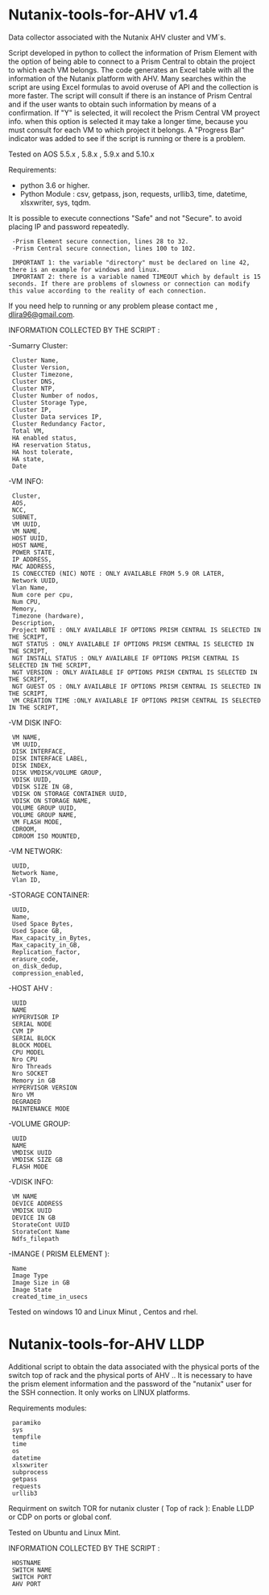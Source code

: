 # Nutanix-tools-for-AHV v1.4
Data collector associated with the Nutanix AHV cluster and VM´s.

Script developed in python to collect the information of Prism Element with the option of being able to connect to a Prism Central to obtain the project to which each VM belongs. The code generates an Excel table with all the information of the Nutanix platform with AHV. Many searches within the script are using Excel formulas to avoid overuse of API and the collection is more faster. The script will consult if there is an instance of Prism Central and if the user wants to obtain such information by means of a confirmation. If "Y" is selected, it will recolect the Prism Central VM proyect info. when this option is selected it may take a longer time, because you must consult for each VM to which project it belongs. A "Progress Bar" indicator was added to see if the script is running or there is a problem.

Tested on AOS 5.5.x , 5.8.x , 5.9.x and 5.10.x

Requirements:

- python 3.6 or higher.
- Python Module :
     csv,
     getpass,
     json,
     requests,
     urllib3,
     time,
     datetime,
     xlsxwriter,
     sys,
     tqdm.

It is possible to execute connections "Safe" and not "Secure". to avoid placing IP and password repeatedly.

     -Prism Element secure connection, lines 28 to 32.
     -Prism Central secure connection, lines 100 to 102.
    
     IMPORTANT 1: the variable "directory" must be declared on line 42, there is an example for windows and linux.
     IMPORTANT 2: there is a variable named TIMEOUT which by default is 15 seconds. If there are problems of slowness or connection can modify this value according to the reality of each connection.

If you need help to running or any problem please contact me , dlira96@gmail.com.

INFORMATION COLLECTED BY THE SCRIPT :

-Sumarry Cluster:

     Cluster Name,
     Cluster Version,
     Cluster Timezone,
     Cluster DNS,
     Cluster NTP,
     Cluster Number of nodos,
     Cluster Storage Type,
     Cluster IP,
     Cluster Data services IP,
     Cluster Redundancy Factor,
     Total VM,
     HA enabled status,
     HA reservation Status,
     HA host tolerate,
     HA state,
     Date

-VM INFO:

     Cluster,
     AOS,
     NCC,
     SUBNET,
     VM UUID,
     VM NAME,
     HOST UUID,
     HOST NAME,
     POWER STATE,
     IP ADDRESS,
     MAC ADDRESS,
     IS CONECCTED (NIC) NOTE : ONLY AVAILABLE FROM 5.9 OR LATER,
     Network UUID,
     Vlan Name,
     Num core per cpu,
     Num CPU,
     Memory,
     Timezone (hardware),
     Description,
     Project NOTE : ONLY AVAILABLE IF OPTIONS PRISM CENTRAL IS SELECTED IN THE SCRIPT,
     NGT STATUS : ONLY AVAILABLE IF OPTIONS PRISM CENTRAL IS SELECTED IN THE SCRIPT,
     NGT INSTALL STATUS : ONLY AVAILABLE IF OPTIONS PRISM CENTRAL IS SELECTED IN THE SCRIPT,
     NGT VERSION : ONLY AVAILABLE IF OPTIONS PRISM CENTRAL IS SELECTED IN THE SCRIPT,
     NGT GUEST OS : ONLY AVAILABLE IF OPTIONS PRISM CENTRAL IS SELECTED IN THE SCRIPT,
     VM CREATION TIME :ONLY AVAILABLE IF OPTIONS PRISM CENTRAL IS SELECTED IN THE SCRIPT,
  
-VM DISK INFO:

     VM NAME,
     VM UUID,
     DISK INTERFACE,
     DISK INTERFACE LABEL,
     DISK INDEX,
     DISK VMDISK/VOLUME GROUP,
     VDISK UUID,
     VDISK SIZE IN GB,
     VDISK ON STORAGE CONTAINER UUID,
     VDISK ON STORAGE NAME,
     VOLUME GROUP UUID,
     VOLUME GROUP NAME,
     VM FLASH MODE,
     CDROOM,
     CDROOM ISO MOUNTED,

-VM NETWORK:

     UUID,
     Network Name,
     Vlan ID,

-STORAGE CONTAINER:

     UUID,
     Name,
     Used Space Bytes,
     Used Space GB,
     Max_capacity_in_Bytes,
     Max_capacity_in_GB,
     Replication_factor,
     erasure_code,
     on_disk_dedup,
     compression_enabled,
     
-HOST AHV :

     UUID
     NAME
     HYPERVISOR IP
     SERIAL NODE
     CVM IP
     SERIAL BLOCK
     BLOCK MODEL
     CPU MODEL
     Nro CPU
     Nro Threads
     Nro SOCKET
     Memory in GB
     HYPERVISOR VERSION
     Nro VM
     DEGRADED
     MAINTENANCE MODE
     
-VOLUME GROUP:

     UUID
     NAME
     VMDISK UUID
     VMDISK SIZE GB
     FLASH MODE

-VDISK INFO:

     VM NAME
     DEVICE ADDRESS
     VMDISK UUID
     DEVICE IN GB
     StorateCont UUID
     StorateCont Name
     Ndfs_filepath
   

-IMANGE ( PRISM ELEMENT ):

     Name
     Image Type
     Image Size in GB
     Image State
     created_time_in_usecs

Tested on windows 10 and Linux Minut , Centos and rhel.

# Nutanix-tools-for-AHV LLDP

Additional script to obtain the data associated with the physical ports of the switch top of rack and the physical ports of AHV ..
It is necessary to have the prism element information and the password of the "nutanix" user for the SSH connection.
It only works on LINUX platforms.

Requirements modules:

     paramiko
     sys
     tempfile
     time
     os
     datetime
     xlsxwriter
     subprocess
     getpass
     requests
     urllib3

Requirment on switch TOR for nutanix cluster ( Top of rack ):
     Enable LLDP or CDP on ports or global conf.

Tested on Ubuntu and Linux Mint.

INFORMATION COLLECTED BY THE SCRIPT :

     HOSTNAME
     SWITCH NAME
     SWITCH PORT
     AHV PORT

